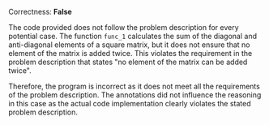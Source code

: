 Correctness: **False**

The code provided does not follow the problem description for every potential case. The function `func_1` calculates the sum of the diagonal and anti-diagonal elements of a square matrix, but it does not ensure that no element of the matrix is added twice. This violates the requirement in the problem description that states "no element of the matrix can be added twice".

Therefore, the program is incorrect as it does not meet all the requirements of the problem description. The annotations did not influence the reasoning in this case as the actual code implementation clearly violates the stated problem description.